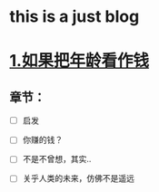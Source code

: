 this is a just blog
===================

# [1.如果把年龄看作钱]()
## 章节：

- [ ] 启发

- [ ] 你赚的钱？

- [ ] 不是不曾想，其实..

- [ ] 关乎人类的未来，仿佛不是遥远
